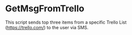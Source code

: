# GetMsgFromTrello
This script sends top three items from a specific Trello List (https://trello.com/) to the user via SMS.
